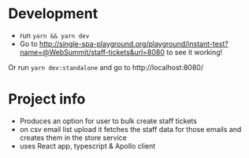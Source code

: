 # Development
- run `yarn && yarn dev`
- Go to http://single-spa-playground.org/playground/instant-test?name=@WebSummit/staff-tickets&url=8080 to see it working!

Or run `yarn dev:standalone` and go to http://localhost:8080/

# Project info
- Produces an option for user to bulk create staff tickets
- on csv email  list upload it fetches the staff data for those emails 
  and creates them in the store service
- uses React app, typescript & Apollo client